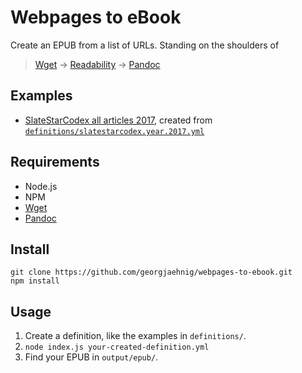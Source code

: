 # Webpages to eBook

Create an EPUB from a list of URLs. Standing on the shoulders of 

> [Wget](https://www.gnu.org/software/wget/) → [Readability](https://github.com/mozilla/readability) → [Pandoc](https://pandoc.org/)


## Examples
- [SlateStarCodex all articles 2017](https://drive.google.com/open?id=0B73-tppgbUreVy05TXlOcm5DczQ), created from [`definitions/slatestarcodex.year.2017.yml`](definitions/slatestarcodex.year.2017.yml)


## Requirements

- Node.js
- NPM
- [Wget](https://www.gnu.org/software/wget/) 
- [Pandoc](https://pandoc.org/)

## Install

    git clone https://github.com/georgjaehnig/webpages-to-ebook.git
    npm install

## Usage

1. Create a definition, like the examples in `definitions/`.
2. `node index.js your-created-definition.yml`
3. Find your EPUB in `output/epub/`.
